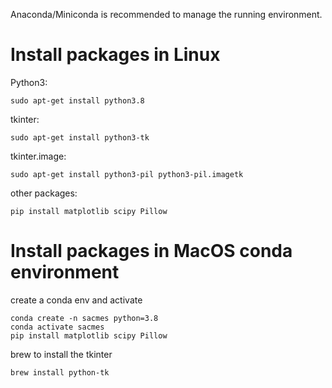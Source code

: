 Anaconda/Miniconda is recommended to manage the running environment.

# Install packages in Linux

Python3: 
```
sudo apt-get install python3.8
```

tkinter: 
```
sudo apt-get install python3-tk
```

tkinter.image: 
```
sudo apt-get install python3-pil python3-pil.imagetk
```

other packages:
```
pip install matplotlib scipy Pillow
```

# Install packages in MacOS conda environment
create a conda env and activate
```
conda create -n sacmes python=3.8
conda activate sacmes
pip install matplotlib scipy Pillow
```

brew to install the tkinter
```
brew install python-tk
```